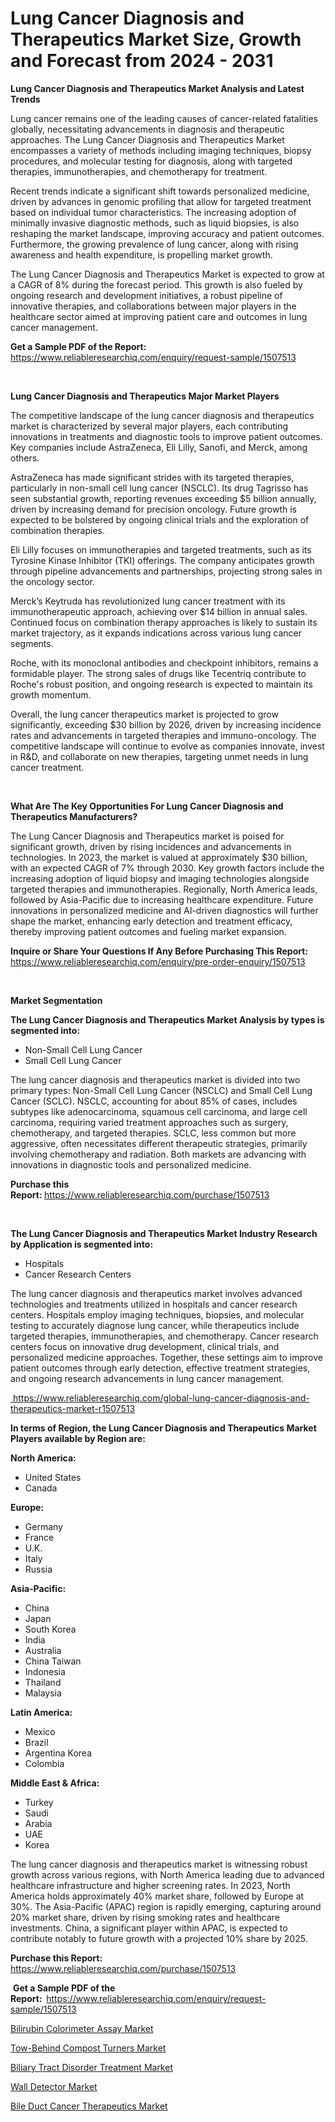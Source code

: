 <p><h1>Lung Cancer Diagnosis and Therapeutics Market Size, Growth and Forecast from 2024 - 2031</h1></p><p><strong>Lung Cancer Diagnosis and Therapeutics Market Analysis and Latest Trends</strong></p>
<p><p>Lung cancer remains one of the leading causes of cancer-related fatalities globally, necessitating advancements in diagnosis and therapeutic approaches. The Lung Cancer Diagnosis and Therapeutics Market encompasses a variety of methods including imaging techniques, biopsy procedures, and molecular testing for diagnosis, along with targeted therapies, immunotherapies, and chemotherapy for treatment. </p><p>Recent trends indicate a significant shift towards personalized medicine, driven by advances in genomic profiling that allow for targeted treatment based on individual tumor characteristics. The increasing adoption of minimally invasive diagnostic methods, such as liquid biopsies, is also reshaping the market landscape, improving accuracy and patient outcomes. Furthermore, the growing prevalence of lung cancer, along with rising awareness and health expenditure, is propelling market growth.</p><p>The Lung Cancer Diagnosis and Therapeutics Market is expected to grow at a CAGR of 8% during the forecast period. This growth is also fueled by ongoing research and development initiatives, a robust pipeline of innovative therapies, and collaborations between major players in the healthcare sector aimed at improving patient care and outcomes in lung cancer management.</p></p>
<p><strong>Get a Sample PDF of the Report:&nbsp;</strong> <a href="https://www.reliableresearchiq.com/enquiry/request-sample/1507513?utm_campaign=1144&utm_medium=2&utm_source=Github&utm_content=ia&utm_term=07122024&utm_id=lung-cancer-diagnosis-and-therapeutics">https://www.reliableresearchiq.com/enquiry/request-sample/1507513</a></p>
<p>&nbsp;</p>
<p><strong>Lung Cancer Diagnosis and Therapeutics Major Market Players</strong></p>
<p><p>The competitive landscape of the lung cancer diagnosis and therapeutics market is characterized by several major players, each contributing innovations in treatments and diagnostic tools to improve patient outcomes. Key companies include AstraZeneca, Eli Lilly, Sanofi, and Merck, among others.</p><p>AstraZeneca has made significant strides with its targeted therapies, particularly in non-small cell lung cancer (NSCLC). Its drug Tagrisso has seen substantial growth, reporting revenues exceeding $5 billion annually, driven by increasing demand for precision oncology. Future growth is expected to be bolstered by ongoing clinical trials and the exploration of combination therapies.</p><p>Eli Lilly focuses on immunotherapies and targeted treatments, such as its Tyrosine Kinase Inhibitor (TKI) offerings. The company anticipates growth through pipeline advancements and partnerships, projecting strong sales in the oncology sector.</p><p>Merck’s Keytruda has revolutionized lung cancer treatment with its immunotherapeutic approach, achieving over $14 billion in annual sales. Continued focus on combination therapy approaches is likely to sustain its market trajectory, as it expands indications across various lung cancer segments.</p><p>Roche, with its monoclonal antibodies and checkpoint inhibitors, remains a formidable player. The strong sales of drugs like Tecentriq contribute to Roche's robust position, and ongoing research is expected to maintain its growth momentum.</p><p>Overall, the lung cancer therapeutics market is projected to grow significantly, exceeding $30 billion by 2026, driven by increasing incidence rates and advancements in targeted therapies and immuno-oncology. The competitive landscape will continue to evolve as companies innovate, invest in R&D, and collaborate on new therapies, targeting unmet needs in lung cancer treatment.</p></p>
<p>&nbsp;</p>
<p><strong>What Are The Key Opportunities For Lung Cancer Diagnosis and Therapeutics Manufacturers?</strong></p>
<p><p>The Lung Cancer Diagnosis and Therapeutics market is poised for significant growth, driven by rising incidences and advancements in technologies. In 2023, the market is valued at approximately $30 billion, with an expected CAGR of 7% through 2030. Key growth factors include the increasing adoption of liquid biopsy and imaging technologies alongside targeted therapies and immunotherapies. Regionally, North America leads, followed by Asia-Pacific due to increasing healthcare expenditure. Future innovations in personalized medicine and AI-driven diagnostics will further shape the market, enhancing early detection and treatment efficacy, thereby improving patient outcomes and fueling market expansion.</p></p>
<p><strong>Inquire or Share Your Questions If Any Before Purchasing This Report:</strong> <a href="https://www.reliableresearchiq.com/enquiry/pre-order-enquiry/1507513?utm_campaign=1144&utm_medium=2&utm_source=Github&utm_content=ia&utm_term=07122024&utm_id=lung-cancer-diagnosis-and-therapeutics">https://www.reliableresearchiq.com/enquiry/pre-order-enquiry/1507513</a></p>
<p>&nbsp;</p>
<p><strong>Market Segmentation</strong></p>
<p><strong>The Lung Cancer Diagnosis and Therapeutics Market Analysis by types is segmented into:</strong></p>
<p><ul><li>Non-Small Cell Lung Cancer</li><li>Small Cell Lung Cancer</li></ul></p>
<p><p>The lung cancer diagnosis and therapeutics market is divided into two primary types: Non-Small Cell Lung Cancer (NSCLC) and Small Cell Lung Cancer (SCLC). NSCLC, accounting for about 85% of cases, includes subtypes like adenocarcinoma, squamous cell carcinoma, and large cell carcinoma, requiring varied treatment approaches such as surgery, chemotherapy, and targeted therapies. SCLC, less common but more aggressive, often necessitates different therapeutic strategies, primarily involving chemotherapy and radiation. Both markets are advancing with innovations in diagnostic tools and personalized medicine.</p></p>
<p><strong>Purchase this Report:&nbsp;</strong><a href="https://www.reliableresearchiq.com/purchase/1507513?utm_campaign=1144&utm_medium=2&utm_source=Github&utm_content=ia&utm_term=07122024&utm_id=lung-cancer-diagnosis-and-therapeutics">https://www.reliableresearchiq.com/purchase/1507513</a></p>
<p>&nbsp;</p>
<p><strong>The Lung Cancer Diagnosis and Therapeutics Market Industry Research by Application is segmented into:</strong></p>
<p><ul><li>Hospitals</li><li>Cancer Research Centers</li></ul></p>
<p><p>The lung cancer diagnosis and therapeutics market involves advanced technologies and treatments utilized in hospitals and cancer research centers. Hospitals employ imaging techniques, biopsies, and molecular testing to accurately diagnose lung cancer, while therapeutics include targeted therapies, immunotherapies, and chemotherapy. Cancer research centers focus on innovative drug development, clinical trials, and personalized medicine approaches. Together, these settings aim to improve patient outcomes through early detection, effective treatment strategies, and ongoing research advancements in lung cancer management.</p></p>
<p><a href="https://www.reliableresearchiq.com/global-lung-cancer-diagnosis-and-therapeutics-market-r1507513?utm_campaign=1144&utm_medium=2&utm_source=Github&utm_content=ia&utm_term=07122024&utm_id=lung-cancer-diagnosis-and-therapeutics">&nbsp;https://www.reliableresearchiq.com/global-lung-cancer-diagnosis-and-therapeutics-market-r1507513</a></p>
<p><strong>In terms of Region, the Lung Cancer Diagnosis and Therapeutics Market Players available by Region are:</strong></p>
<p>
    <p> <strong> North America: </strong>
        <ul>
            <li>United States</li>
            <li>Canada</li>
        </ul>
        </p> 
    <p> <strong> Europe: </strong>
        <ul>
            <li>Germany</li>
            <li>France</li>
            <li>U.K.</li>
            <li>Italy</li>
            <li>Russia</li>
        </ul>
        </p> 
    <p> <strong> Asia-Pacific: </strong>
        <ul>
            <li>China</li>
            <li>Japan</li>
            <li>South Korea</li>
            <li>India</li>
            <li>Australia</li>
            <li>China Taiwan</li>
            <li>Indonesia</li>
            <li>Thailand</li>
            <li>Malaysia</li>
        </ul>
        </p> 
    <p> <strong> Latin America: </strong>
        <ul>
            <li>Mexico</li>
            <li>Brazil</li>
            <li>Argentina Korea</li>
            <li>Colombia</li>
        </ul>
        </p> 
    <p> <strong> Middle East & Africa: </strong>
        <ul>
            <li>Turkey</li>
            <li>Saudi</li>
            <li>Arabia</li>
            <li>UAE</li>
            <li>Korea</li>
        </ul>
    </p>
    </p>
<p><p>The lung cancer diagnosis and therapeutics market is witnessing robust growth across various regions, with North America leading due to advanced healthcare infrastructure and higher screening rates. In 2023, North America holds approximately 40% market share, followed by Europe at 30%. The Asia-Pacific (APAC) region is rapidly emerging, capturing around 20% market share, driven by rising smoking rates and healthcare investments. China, a significant player within APAC, is expected to contribute notably to future growth with a projected 10% share by 2025.</p></p>
<p><strong>Purchase this Report: </strong><a href="https://www.reliableresearchiq.com/purchase/1507513?utm_campaign=1144&utm_medium=2&utm_source=Github&utm_content=ia&utm_term=07122024&utm_id=lung-cancer-diagnosis-and-therapeutics">https://www.reliableresearchiq.com/purchase/1507513</a></p>
<p>&nbsp;<strong>Get a Sample PDF of the Report:&nbsp;&nbsp;</strong><a href="https://www.reliableresearchiq.com/enquiry/request-sample/1507513?utm_campaign=1144&utm_medium=2&utm_source=Github&utm_content=ia&utm_term=07122024&utm_id=lung-cancer-diagnosis-and-therapeutics">https://www.reliableresearchiq.com/enquiry/request-sample/1507513</a></p>
<p><strong></strong></p>
<p><p><a href="https://www.linkedin.com/pulse/exploring-growth-opportunities-bilirubin-colorimeter-assay-vipee?utm_campaign=1144&utm_medium=2&utm_source=Github&utm_content=ia&utm_term=07122024&utm_id=lung-cancer-diagnosis-and-therapeutics">Bilirubin Colorimeter Assay Market</a></p><p><a href="https://issuu.com/reportprime-2/docs/tow-behind-compost-turners-market-size-2030.pptx?utm_campaign=1144&utm_medium=2&utm_source=Github&utm_content=ia&utm_term=07122024&utm_id=lung-cancer-diagnosis-and-therapeutics">Tow-Behind Compost Turners Market</a></p><p><a href="https://www.linkedin.com/pulse/the-sympatico-insight-9odme?utm_campaign=1144&utm_medium=2&utm_source=Github&utm_content=ia&utm_term=07122024&utm_id=lung-cancer-diagnosis-and-therapeutics">Biliary Tract Disorder Treatment Market</a></p><p><a href="https://issuu.com/reportprime-2/docs/wall-detector-market-size-2030.pptx?utm_campaign=1144&utm_medium=2&utm_source=Github&utm_content=ia&utm_term=07122024&utm_id=lung-cancer-diagnosis-and-therapeutics">Wall Detector Market</a></p><p><a href="https://www.linkedin.com/pulse/the-sympatico-insight-9odme?utm_campaign=1144&utm_medium=2&utm_source=Github&utm_content=ia&utm_term=07122024&utm_id=lung-cancer-diagnosis-and-therapeutics">Bile Duct Cancer Therapeutics Market</a></p></p>